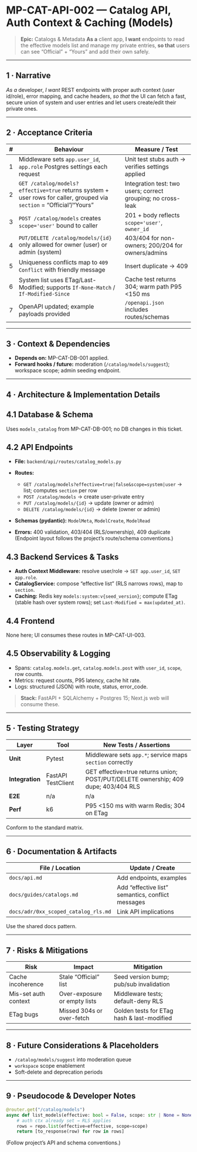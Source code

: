 # MP-CAT-API-002 — **Catalog API, Auth Context & Caching (Models)**

> **Epic:** Catalogs & Metadata
> **As a** client app, **I want** endpoints to read the effective models list and manage my private entries, **so that** users can see “Official” + “Yours” and add their own safely.

---

## 1 · Narrative

*As a* developer, *I want* REST endpoints with proper auth context (user id/role), error mapping, and cache headers, *so that* the UI can fetch a fast, secure union of system and user entries and let users create/edit their private ones.

---

## 2 · Acceptance Criteria

| # | Behaviour                                                                                                              | Measure / Test                                               |
| - | ---------------------------------------------------------------------------------------------------------------------- | ------------------------------------------------------------ |
| 1 | Middleware sets `app.user_id`, `app.role` Postgres settings each request                                               | Unit test stubs auth → verifies settings applied             |
| 2 | `GET /catalog/models?effective=true` returns system + user rows for caller, grouped via `section` = “Official”/“Yours” | Integration test: two users; correct grouping; no cross-leak |
| 3 | `POST /catalog/models` creates `scope='user'` bound to caller                                                          | 201 + body reflects `scope='user'`, `owner_id`               |
| 4 | `PUT/DELETE /catalog/models/{id}` only allowed for owner (user) or admin (system)                                      | 403/404 for non-owners; 200/204 for owners/admins            |
| 5 | Uniqueness conflicts map to `409 Conflict` with friendly message                                                       | Insert duplicate → 409                                       |
| 6 | System list uses ETag/Last-Modified; supports `If-None-Match` / `If-Modified-Since`                                    | Cache test returns 304; warm path P95 <150 ms                |
| 7 | OpenAPI updated; example payloads provided                                                                             | `/openapi.json` includes routes/schemas                      |

---

## 3 · Context & Dependencies

* **Depends on:** MP-CAT-DB-001 applied.
* **Forward hooks / future:** moderation (`/catalog/models/suggest`); workspace scope; admin seeding endpoint.

---

## 4 · Architecture & Implementation Details

## 4.1 Database & Schema

Uses `models_catalog` from MP-CAT-DB-001; no DB changes in this ticket.&#x20;

## 4.2 API Endpoints

* **File:** `backend/api/routes/catalog_models.py`
* **Routes:**

  * `GET /catalog/models?effective=true|false&scope=system|user` → list; computes `section` per row
  * `POST /catalog/models` → create user-private entry
  * `PUT /catalog/models/{id}` → update (owner or admin)
  * `DELETE /catalog/models/{id}` → delete (owner or admin)
* **Schemas (pydantic):** `ModelMeta`, `ModelCreate`, `ModelRead`
* **Errors:** 400 validation, 403/404 (RLS/ownership), 409 duplicate
  (Endpoint layout follows the project’s route/schema conventions.)&#x20;

## 4.3 Backend Services & Tasks

* **Auth Context Middleware:** resolve user/role → `SET app.user_id`, `SET app.role`.
* **CatalogService:** compose “effective list” (RLS narrows rows), map to `section`.
* **Caching:** Redis key `models:system:v{seed_version}`; compute ETag (stable hash over system rows); set `Last-Modified = max(updated_at)`.&#x20;

## 4.4 Frontend

None here; UI consumes these routes in MP-CAT-UI-003.&#x20;

## 4.5 Observability & Logging

* Spans: `catalog.models.get`, `catalog.models.post` with `user_id`, `scope`, row counts.
* Metrics: request counts, P95 latency, cache hit rate.
* Logs: structured (JSON) with route, status, error\_code.&#x20;

> **Stack:** FastAPI + SQLAlchemy + Postgres 15; Next.js web will consume these.&#x20;

---

## 5 · Testing Strategy

| Layer           | Tool               | New Tests / Assertions                                                             |
| --------------- | ------------------ | ---------------------------------------------------------------------------------- |
| **Unit**        | Pytest             | Middleware sets `app.*`; service maps `section` correctly                          |
| **Integration** | FastAPI TestClient | GET effective=true returns union; POST/PUT/DELETE ownership; 409 dupe; 403/404 RLS |
| **E2E**         | n/a                | n/a                                                                                |
| **Perf**        | k6                 | P95 <150 ms with warm Redis; 304 on ETag                                           |

Conform to the standard matrix.&#x20;

---

## 6 · Documentation & Artifacts

| File / Location                      | Update / Create                                   |
| ------------------------------------ | ------------------------------------------------- |
| `docs/api.md`                        | Add endpoints, examples                           |
| `docs/guides/catalogs.md`            | Add “effective list” semantics, conflict messages |
| `docs/adr/0xx_scoped_catalog_rls.md` | Link API implications                             |

Use the shared docs pattern.&#x20;

---

## 7 · Risks & Mitigations

| Risk                 | Impact                       | Mitigation                                 |   |
| -------------------- | ---------------------------- | ------------------------------------------ | - |
| Cache incoherence    | Stale “Official” list        | Seed version bump; pub/sub invalidation    |   |
| Mis-set auth context | Over-exposure or empty lists | Middleware tests; default-deny RLS         |   |
| ETag bugs            | Missed 304s or over-fetch    | Golden tests for ETag hash & last-modified |   |

---

## 8 · Future Considerations & Placeholders

* `/catalog/models/suggest` into moderation queue
* `workspace` scope enablement
* Soft-delete and deprecation periods

---

## 9 · Pseudocode & Developer Notes

```python
@router.get("/catalog/models")
async def list_models(effective: bool = False, scope: str | None = None):
    # auth ctx already set → RLS applies
    rows = repo.list(effective=effective, scope=scope)
    return [to_response(row) for row in rows]
```

(Follow project’s API and schema conventions.)&#x20;
